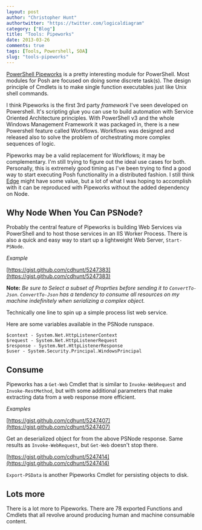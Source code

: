 ```yaml
---
layout: post
author: "Christopher Hunt"
authortwitter: "https://twitter.com/logicaldiagram"
category: ["Blog"]
title: "Tools: Pipeworks"
date: 2013-03-26
comments: true
tags: [Tools, Powershell, SOA]
slug: "tools-pipeworks"
---
```

[PowerShell Pipeworks](http://powershellpipeworks.com/) is a pretty interesting module for PowerShell. Most modules for Posh are focused on doing some discrete task(s). The design principle of Cmdlets is to make single function executables just like Unix shell commands.

I think Pipeworks is the first 3rd party _framework_ I've seen developed on Powershell. It's scripting glue you can use to build automation with Service Oriented Architecture principles. With PowerShell v3 and the whole Windows Management Framework it was packaged in, there is a new Powershell feature called Workflows. Workflows was designed and released also to solve the problem of orchestrating more complex sequences of logic.

<!--more-->

Pipeworks may be a valid replacement for Workflows; it may be complementary. I'm still trying to figure out the ideal use cases for both. Personally, this is extremely good timing as I've been trying to find a good way to start executing Posh functionality in a distributed fashion. I still think [Edge](/blog/2013/03/19/another-net-node-dot-js-project/) might have some value, but a lot of what I was hoping to accomplish with it can be reproduced with Pipeworks without the added dependency on Node.

## Why Node When You Can PSNode?

Probably the central feature of Pipeworks is building Web Services via PowerShell and to host those services in an IIS Worker Process. There is also a quick and easy way to start up a lightweight Web Server, `Start-PSNode`.

_Example_

[https://gist.github.com/cdhunt/5247383](https://gist.github.com/cdhunt/5247383)

**Note:** _Be sure to Select a subset of Proprties before sending it to `ConvertTo-Json`. `ConvertTo-Json` has a tendency to consume all resources on my machine indefinitely when serializing a complex object._

Technically one line to spin up a simple process list web service.

Here are some variables available in the PSNode runspace.

    $context - System.Net.HttpListenerContext
    $request - System.Net.HttpListenerRequest
    $response - System.Net.HttpListenerResponse
    $user - System.Security.Principal.WindowsPrincipal

## Consume

Pipeworks has a `Get-Web` Cmdlet that is similar to `Invoke-WebRequest` and `Invoke-RestMethod`, but with some additional parameters that make extracting data from a web response more efficient.

_Examples_

[https://gist.github.com/cdhunt/5247407](https://gist.github.com/cdhunt/5247407)

Get an deserialized object for from the above PSNode response. Same results as `Invoke-WebRequest`, but `Get-Web` doesn't stop there.

[https://gist.github.com/cdhunt/5247414](https://gist.github.com/cdhunt/5247414)

`Export-PSData` is another Pipeworks Cmdlet for persisting objects to disk.

## Lots more
There is a lot more to Pipeworks. There are 78 exported Functions and Cmdlets that all revolve around producing human and machine consumable content.
